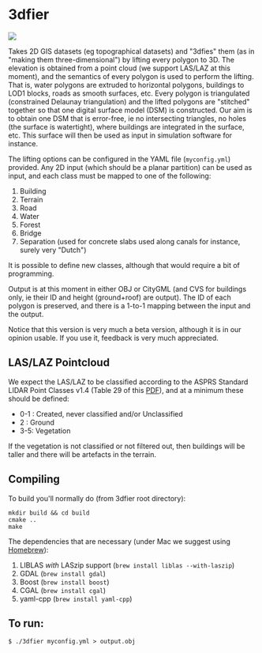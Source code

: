 
# 3dfier

![](https://dl.dropboxusercontent.com/s/vjp0m2rc06z17qe/2016-09-06%20at%2010.53.png)


Takes 2D GIS datasets (eg topographical datasets) and "3dfies" them (as in "making them three-dimensional") by lifting every polygon to 3D.
The elevation is obtained from a point cloud (we support LAS/LAZ at this moment), and the semantics of every polygon is used to perform the lifting.
That is, water polygons are extruded to horizontal polygons, buildings to LOD1 blocks, roads as smooth surfaces, etc.
Every polygon is triangulated (constrained Delaunay triangulation) and the lifted polygons are "stitched" together so that one digital surface model (DSM) is constructed.
Our aim is to obtain one DSM that is error-free, ie no intersecting triangles, no holes (the surface is watertight), where buildings are integrated in the surface, etc.
This surface will then be used as input in simulation software for instance.

The lifting options can be configured in the YAML file (`myconfig.yml`) provided.
Any 2D input (which should be a planar partition) can be used as input, and each class must be mapped to one of the following:

  1. Building
  1. Terrain
  1. Road
  1. Water
  1. Forest
  1. Bridge
  1. Separation (used for concrete slabs used along canals for instance, surely very "Dutch")

It is possible to define new classes, although that would require a bit of programming.

Output is at this moment in either OBJ or CityGML (and CVS for buildings only, ie their ID and height (ground+roof) are output).
The ID of each polygon is preserved, and there is a 1-to-1 mapping between the input and the output. 

Notice that this version is very much a beta version, although it is in our opinion usable. 
If you use it, feedback is very much appreciated.

## LAS/LAZ Pointcloud

We expect the LAS/LAZ to be classified according to the ASPRS Standard LIDAR Point Classes v1.4 (Table 29 of this [PDF](http://www.asprs.org/wp-content/uploads/2010/12/LAS_1-4_R6.pdf)), and at a minimum these should be defined:

  - 0-1 : Created, never classified and/or Unclassified
  - 2 : Ground
  - 3-5: Vegetation

If the vegetation is not classified or not filtered out, then buildings will be taller and there will be artefacts in the terrain.

## Compiling

To build you'll normally do (from 3dfier root directory):

```
mkdir build && cd build
cmake ..
make
```

The dependencies that are necessary (under Mac we suggest using [Homebrew](http://brew.sh)):

  1. LIBLAS *with* LASzip support (`brew install liblas --with-laszip`)
  1. GDAL (`brew install gdal`)
  1. Boost (`brew install boost`)
  1. CGAL (`brew install cgal`)
  4. yaml-cpp (`brew install yaml-cpp`)


## To run:

`$ ./3dfier myconfig.yml > output.obj`





  
